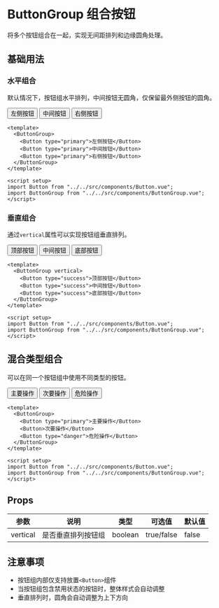 # ButtonGroup 组合按钮

将多个按钮组合在一起，实现无间距排列和边缘圆角处理。

## 基础用法

### 水平组合

默认情况下，按钮组水平排列，中间按钮无圆角，仅保留最外侧按钮的圆角。

<script setup>
// import Button from '../../src/components/Button.vue'
// import ButtonGroup from '../../src/components/ButtonGroup.vue'
</script>
<ButtonGroup>
  <Button type="primary" text border>左侧按钮</Button>
  <Button type="primary" text border>中间按钮</Button>
  <Button type="primary" text border>右侧按钮</Button>
</ButtonGroup>

```vue
<template>
  <ButtonGroup>
    <Button type="primary">左侧按钮</Button>
    <Button type="primary">中间按钮</Button>
    <Button type="primary">右侧按钮</Button>
  </ButtonGroup>
</template>

<script setup>
import Button from "../../src/components/Button.vue";
import ButtonGroup from "../../src/components/ButtonGroup.vue";
</script>
```

### 垂直组合

通过`vertical`属性可以实现按钮组垂直排列。

<ButtonGroup vertical>
    <Button type="success">顶部按钮</Button>
    <Button type="success">中间按钮</Button>
    <Button type="success">底部按钮</Button>
</ButtonGroup>

```vue
<template>
  <ButtonGroup vertical>
    <Button type="success">顶部按钮</Button>
    <Button type="success">中间按钮</Button>
    <Button type="success">底部按钮</Button>
  </ButtonGroup>
</template>

<script setup>
import Button from "../../src/components/Button.vue";
import ButtonGroup from "../../src/components/ButtonGroup.vue";
</script>
```

## 混合类型组合

可以在同一个按钮组中使用不同类型的按钮。

<ButtonGroup>
  <Button type="primary">主要操作</Button>
  <Button>次要操作</Button>
  <Button type="danger">危险操作</Button>
</ButtonGroup>

```vue
<template>
  <ButtonGroup>
    <Button type="primary">主要操作</Button>
    <Button>次要操作</Button>
    <Button type="danger">危险操作</Button>
  </ButtonGroup>
</template>

<script setup>
import Button from "../../src/components/Button.vue";
import ButtonGroup from "../../src/components/ButtonGroup.vue";
</script>
```

## Props

| 参数     | 说明               | 类型    | 可选值     | 默认值 |
| -------- | ------------------ | ------- | ---------- | ------ |
| vertical | 是否垂直排列按钮组 | boolean | true/false | false  |

## 注意事项

- 按钮组内部仅支持放置`<Button>`组件
- 当按钮组包含禁用状态的按钮时，整体样式会自动调整
- 垂直排列时，圆角会自动调整为上下方向

